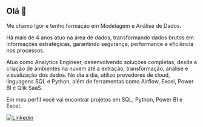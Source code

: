 ## Olá 👋

Me chamo Igor e tenho formação em Modelagem e Análise de Dados.

Há mais de 4 anos atuo na área de dados, transformando dados brutos em informações estratégicas, garantindo segurança, performance e eficiência nos processos. 

Atuo como Analytics Engineer, desenvolvendo soluções completas, desde a criação de ambientes na nuvem até a extração, transformação, análise e visualização dos dados. No dia a dia, utilizo provedores de cloud, linguagens SQL e Python, além de ferramentas como Airflow, Excel, Power BI e Qlik SaaS.

Em meu perfil você vai encontrar projetos em SQL, Python, Power BI e Excel.


[![Linkedin](https://img.shields.io/badge/LinkedIn-0077B5?style=for-the-badge&logo=linkedin&logoColor=white)](https://www.linkedin.com/in/igor-torves-0aa146142)


